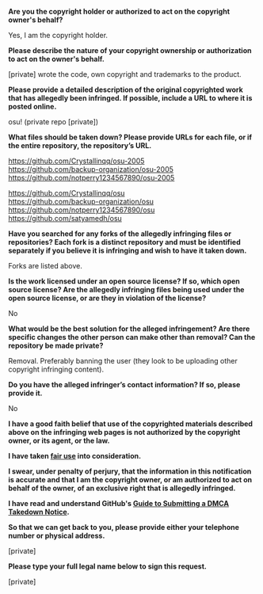 **Are you the copyright holder or authorized to act on the copyright owner's behalf?**

Yes, I am the copyright holder.

**Please describe the nature of your copyright ownership or authorization to act on the owner's behalf.**

[private] wrote the code, own copyright and trademarks to the product.

**Please provide a detailed description of the original copyrighted work that has allegedly been infringed. If possible, include a URL to where it is posted online.**

osu! (private repo [private])

**What files should be taken down? Please provide URLs for each file, or if the entire repository, the repository’s URL.**

https://github.com/Crystallinqq/osu-2005  
https://github.com/backup-organization/osu-2005  
https://github.com/notperry1234567890/osu-2005  

https://github.com/Crystallinqq/osu  
https://github.com/backup-organization/osu  
https://github.com/notperry1234567890/osu  
https://github.com/satyamedh/osu  

**Have you searched for any forks of the allegedly infringing files or repositories? Each fork is a distinct repository and must be identified separately if you believe it is infringing and wish to have it taken down.**

Forks are listed above.

**Is the work licensed under an open source license? If so, which open source license? Are the allegedly infringing files being used under the open source license, or are they in violation of the license?**

No

**What would be the best solution for the alleged infringement? Are there specific changes the other person can make other than removal? Can the repository be made private?**

Removal. Preferably banning the user (they look to be uploading other copyright infringing content).

**Do you have the alleged infringer’s contact information? If so, please provide it.**

No

**I have a good faith belief that use of the copyrighted materials described above on the infringing web pages is not authorized by the copyright owner, or its agent, or the law.**

**I have taken <a href="https://www.lumendatabase.org/topics/22">fair use</a> into consideration.**

**I swear, under penalty of perjury, that the information in this notification is accurate and that I am the copyright owner, or am authorized to act on behalf of the owner, of an exclusive right that is allegedly infringed.**

**I have read and understand GitHub's <a href="https://docs.github.com/articles/guide-to-submitting-a-dmca-takedown-notice/">Guide to Submitting a DMCA Takedown Notice</a>.**

**So that we can get back to you, please provide either your telephone number or physical address.**

[private]

**Please type your full legal name below to sign this request.**

[private]
